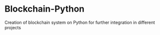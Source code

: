 # Blockchain-Python
 Creation of blockchain system on Python for further integration in different projects
